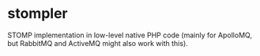 stompler
========

STOMP implementation in low-level native PHP code (mainly for ApolloMQ, but RabbitMQ and ActiveMQ might also work with this).
